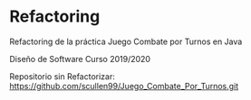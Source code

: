 # Refactoring
Refactoring de la práctica Juego Combate por Turnos en Java

Diseño de Software Curso 2019/2020

Repositorio sin Refactorizar: https://github.com/scullen99/Juego_Combate_Por_Turnos.git
